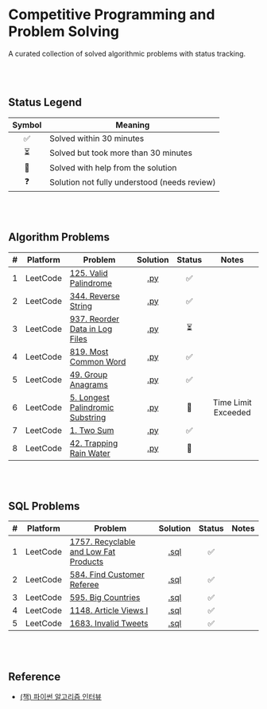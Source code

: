 # Competitive Programming and Problem Solving

A curated collection of solved algorithmic problems with status tracking.

<br><br>

## Status Legend

| Symbol | Meaning |
|:------:|---------|
| ✅ | Solved within 30 minutes |
| ⏳ | Solved but took more than 30 minutes |
| 📖 | Solved with help from the solution |
| ❓ | Solution not fully understood (needs review) |

<br><br>

## Algorithm Problems

| # | Platform | Problem | Solution | Status | Notes |
|:---:|--------|---------|:--------:|:------:|:-----:|
| 1 | LeetCode | [125. Valid Palindrome](https://leetcode.com/problems/valid-palindrome/) | [.py](leetcode/0125.py) | ✅ |
| 2 | LeetCode | [344. Reverse String](https://leetcode.com/problems/reverse-string/) | [.py](leetcode/0344.py) | ✅|
| 3 | LeetCode | [937. Reorder Data in Log Files](https://leetcode.com/problems/reorder-data-in-log-files/) | [.py](leetcode/0937.py) | ⏳ |
| 4 | LeetCode | [819. Most Common Word](https://leetcode.com/problems/most-common-word/) | [.py](leetcode/0819.py) | ✅ |
| 5 | LeetCode | [49. Group Anagrams](https://leetcode.com/problems/group-anagrams/) | [.py](leetcode/0049.py) | ✅ |
| 6 | LeetCode | [5. Longest Palindromic Substring](https://leetcode.com/problems/longest-palindromic-substring/) | [.py](leetcode/0005.py) | 📖 | Time Limit Exceeded
| 7 | LeetCode | [1. Two Sum](https://leetcode.com/problems/two-sum/) | [.py](leetcode/0001.py) | ✅ |
| 8 | LeetCode | [42. Trapping Rain Water](https://leetcode.com/problems/trapping-rain-water/) | [.py](leetcode/0042.py) | 📖 |

<br><br>

## SQL Problems

| # | Platform | Problem | Solution | Status | Notes |
|:---:|--------|---------|:--------:|:------:|:-----:|
| 1 | LeetCode | [1757. Recyclable and Low Fat Products](https://leetcode.com/problems/recyclable-and-low-fat-products/) | [.sql](leetcode/1757.sql) | ✅ |
| 2 | LeetCode | [584. Find Customer Referee](https://leetcode.com/problems/find-customer-referee/) | [.sql](leetcode/0584.sql) | ✅ |
| 3 | LeetCode | [595. Big Countries](https://leetcode.com/problems/big-countries/) | [.sql](leetcode/0595.sql) | ✅ |
| 4 | LeetCode | [1148. Article Views I](https://leetcode.com/problems/article-views-i/) | [.sql](leetcode/1148.sql) | ✅ |
| 5 | LeetCode | [1683. Invalid Tweets](https://leetcode.com/problems/invalid-tweets/) | [.sql](leetcode/1683.sql) | ✅ |

<br><br>

## Reference
- [(책) 파이썬 알고리즘 인터뷰](https://github.com/onlybooks/python-algorithm-interview)